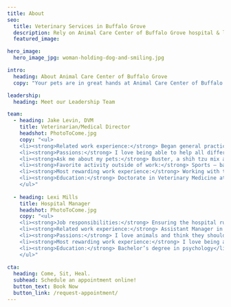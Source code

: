 ```yaml
---
title: About
seo:
  title: Veterinary Services in Buffalo Grove
  description: Rely on Animal Care Center of Buffalo Grove hospital & laboratory for grooming, veterinary medicine, surgery, radiology, dental & emergency vet services.
  featured_image:

hero_image:
  hero_image_jpg: woman-holding-dog-and-smiling.jpg

intro:
  heading: About Animal Care Center of Buffalo Grove
  copy: "Your pets are in great hands at Animal Care Center of Buffalo Grove! Our staff’s combined experience and unparalleled passion for animals have led to a beautiful new facility where we deliver the highest standard of care. Our warm stress-free environment, state-of-the-art equipment and focused medical care ensure your pets have comfortable and worthwhile experiences with each visit. Enjoy the convenient time and cost-saving benefits of full-service veterinary care all from one great place!"

leadership:
  heading: Meet our Leadership Team

team: 
  - heading: Jake Levin, DVM
    title: Veterinarian/Medical Director
    headshot: PhotoToCome.jpg
    copy: "<ul>
    <li><strong>Related work experience:</strong> Began general practice in 2008</li>
    <li><strong>Passions:</strong> I love being able to help all different kinds of sick dogs and cats and improve the lives of animals in my hometown. I was raised in this community, and I am extremely happy to be able to give back.</li>
    <li><strong>Ask me about my pets:</strong> Buster, a shih tzu mix and Dash, a Siberian cat</li>
    <li><strong>Favorite activity outside of work:</strong> Sports – baseball, bicycling and whirlyball</li>
    <li><strong>Most rewarding work experience:</strong> Working with the North Suburban Specialty Recreational Association teaching sports and science to children with disabilities.</li>
    <li><strong>Education:</strong> Doctorate in Veterinary Medicine at University of Illinois, Urbana Member of the CVMA, AVMA, VIN</li>
    </ul>" 
      
  - heading: Lexi Mills
    title: Hospital Manager
    headshot: PhotoToCome.jpg
    copy: "<ul>
    <li><strong>Job responsibilities:</strong> Ensuring the hospital runs smoothly and efﬁciently for our clients and team members. Administrative work.</li>
    <li><strong>Related work experience:</strong> Assistant Manager in retail for eight years.</li>
    <li><strong>Passions:</strong> I love animals and think they should get the highest level of care as they rely on us to care and provide for them.</li>
    <li><strong>Most rewarding work experience:</strong> I love being able to see and talk to clients as well as get to see all their cute furry friends.</li>
    <li><strong>Education:</strong> Bachelor’s degree in psychology</li>
    </ul>" 
      
cta:
  heading: Come, Sit, Heal.
  subhead: Schedule an appointment online!
  button_text: Book Now
  button_link: /request-appointment/
---
```

